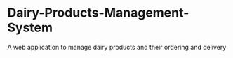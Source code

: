 # Dairy-Products-Management-System
A web application to manage dairy products and their ordering and delivery
